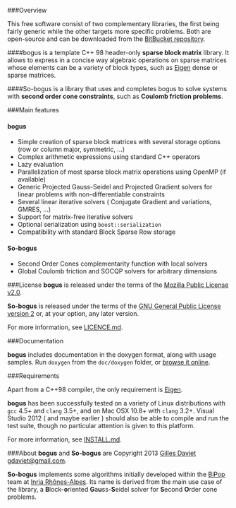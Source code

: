 ###Overview

This free software consist of two complementary libraries, the first being fairly generic while the other targets more specific problems. Both are open-source and can be downloaded from the [BitBucket repository](https://bitbucket.org/gdaviet/so-bogus/downloads#tag-downloads). 

####bogus
 is a template C++ 98 header-only **sparse block matrix** library. It allows to express in a concise way algebraic operations on sparse matrices whose elements can be a variety of block types, such as [Eigen](http://eigen.tuxfamily.org) dense or sparse matrices.

####So-bogus
 is a library that uses and completes bogus to solve systems with **second order cone constraints**, such as **Coulomb friction problems**.

###Main features

#### bogus

 - Simple creation of sparse block matrices with several storage options (row or column major, symmetric, ...)
 - Complex arithmetic expressions using standard C++ operators
 - Lazy evaluation
 - Parallelization of most sparse block matrix operations using OpenMP (if available)
 - Generic Projected Gauss-Seidel and Projected Gradient solvers for linear problems with non-differentiable constraints
 - Several linear iterative solvers ( Conjugate Gradient and variations, GMRES, ...)  
 - Support for matrix-free iterative solvers 
 - Optional serialization using `boost::serialization`
 - Compatibility with standard Block Sparse Row storage

#### So-bogus

 - Second Order Cones complementarity function with local solvers
 - Global Coulomb friction and SOCQP solvers for arbitrary dimensions

###License
**bogus** is released under the terms of  the  [Mozilla Public License v2.0](http://gdaviet.fr/code/bogus/src/master/MPL-LICENSE-2.0.txt).

**So-bogus** is released under the terms of the [GNU General Public License version 2](http://gdaviet.fr/code/bogus/src/master/GPL-LICENSE-2.txt) or, at your option, any later version.

For more information, see [LICENCE.md](http://gdaviet.fr/code/bogus/src/master/LICENSE.md).

###Documentation

**bogus** includes documentation in the doxygen format, along with usage samples.
Run `doxygen` from the `doc/doxygen` folder, or [browse it online](http://gdaviet.fr/doc/bogus/master/doxygen/).

###Requirements

Apart from a C++98 compiler, the only requirement is  [Eigen](http://eigen.tuxfamily.org).

**bogus** has been successfully tested on a variety of Linux distributions  with `gcc` 4.5+ and `clang` 3.5+,
and on Mac OSX 10.8+ with `clang` 3.2+.
Visual Studio 2012 ( and maybe earlier ) should also be able to compile and run the test suite, though no particular attention is given to this platform.

For more information, see [INSTALL.md](http://gdaviet.fr/code/bogus/src/master/INSTALL.md).


###About
**bogus** and **So-bogus** are Copyright 2013 
[Gilles Daviet](http://gdaviet.fr) <gdaviet@gmail.com>.

**So-bogus** implements some algorithms initially developed within the [BiPop](http://bipop.inrialpes.fr) team at [Inria Rhônes-Alpes](http://inria.fr/en/centre/grenoble). Its name is derived from the main use case of the library, a **B**lock-**o**riented **G**a**u**ss-**S**eidel solver for **S**econd **O**rder cone problems. 




